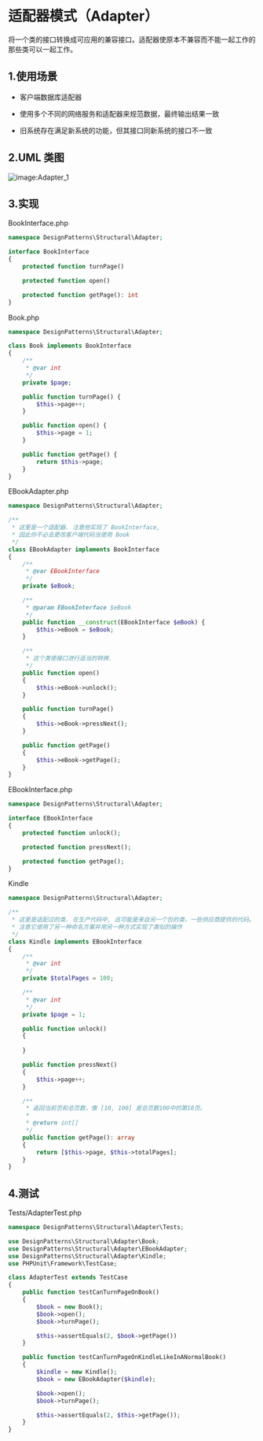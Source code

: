 # 适配器模式（Adapter）

将一个类的接口转换成可应用的兼容接口。适配器使原本不兼容而不能一起工作的那些类可以一起工作。

## 1.使用场景

+ 客户端数据库适配器

+ 使用多个不同的网络服务和适配器来规范数据，最终输出结果一致

+ 旧系统存在满足新系统的功能，但其接口同新系统的接口不一致

## 2.UML 类图

![image:Adapter_1](https://github.com/TomatoZ7/notes-of-tz/blob/master/Programming/DesignPatterns/images/Adapter_1.jpg)

## 3.实现

BookInterface.php

```php
namespace DesignPatterns\Structural\Adapter;

interface BookInterface
{
    protected function turnPage()

    protected function open()

    protected function getPage(): int
}
```

Book.php

```php
namespace DesignPatterns\Structural\Adapter;

class Book implements BookInterface
{
    /**
     * @var int
     */
    private $page;

    public function turnPage() {
        $this->page++;
    }

    public function open() {
        $this->page = 1;
    }

    public function getPage() {
        return $this->page;
    }
}
```

EBookAdapter.php

```php
namespace DesignPatterns\Structural\Adapter;

/**
 * 这里是一个适配器. 注意他实现了 BookInterface,
 * 因此你不必去更改客户端代码当使用 Book
 */
class EBookAdapter implements BookInterface
{
    /**
     * @var EBookInterface
     */
    private $eBook;

    /**
     * @param EBookInterface $eBook
     */
    public function __construct(EBookInterface $eBook) {
        $this->eBook = $eBook;
    }

    /**
     * 这个类使接口进行适当的转换.
     */
    public function open()
    {
        $this->eBook->unlock();
    }

    public function turnPage()
    {
        $this->eBook->pressNext();
    }

    public function getPage()
    {
        $this->eBook->getPage();
    }
}
```

EBookInterface.php

```php
namespace DesignPatterns\Structural\Adapter;

interface EBookInterface
{
    protected function unlock();

    protected function pressNext();

    protected function getPage();
}
```

Kindle

```php
namespace DesignPatterns\Structural\Adapter;

/**
 * 这里是适配过的类. 在生产代码中, 这可能是来自另一个包的类，一些供应商提供的代码。
 * 注意它使用了另一种命名方案并用另一种方式实现了类似的操作
 */
class Kindle implements EBookInterface
{
    /**
     * @var int
     */
    private $totalPages = 100;

    /**
     * @var int
     */
    private $page = 1;

    public function unlock()
    {
        
    }

    public function pressNext()
    {
        $this->page++;
    }

    /**
     * 返回当前页和总页数，像 [10, 100] 是总页数100中的第10页。
     *
     * @return int[]
     */
    public function getPage(): array
    {
        return [$this->page, $this->totalPages];
    }
}
```

## 4.测试

Tests/AdapterTest.php

```php
namespace DesignPatterns\Structural\Adapter\Tests;

use DesignPatterns\Structural\Adapter\Book;
use DesignPatterns\Structural\Adapter\EBookAdapter;
use DesignPatterns\Structural\Adapter\Kindle;
use PHPUnit\Framework\TestCase;

class AdapterTest extends TestCase
{
    public function testCanTurnPageOnBook()
    {
        $book = new Book();
        $book->open();
        $book->turnPage();

        $this->assertEquals(2, $book->getPage())
    }

    public function testCanTurnPageOnKindleLikeInANormalBook()
    {
        $kindle = new Kindle();
        $book = new EBookAdapter($kindle);

        $book->open();
        $book->turnPage();

        $this->assertEquals(2, $this->getPage());
    }
}
```